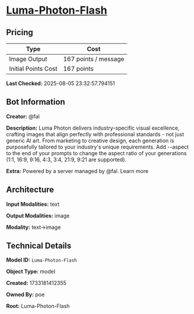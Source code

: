 # [Luma-Photon-Flash](https://poe.com/Luma-Photon-Flash)

## Pricing

| Type | Cost |
|------|------|
| Image Output | 167 points / message |
| Initial Points Cost | 167 points |

**Last Checked:** 2025-08-05 23:32:57.794151


## Bot Information

**Creator:** @fal

**Description:** Luma Photon delivers industry-specific visual excellence, crafting images that align perfectly with professional standards - not just generic AI art. From marketing to creative design, each generation is purposefully tailored to your industry's unique requirements. Add --aspect to the end of your prompts to change the aspect ratio of your generations (1:1, 16:9, 9:16, 4:3, 3:4, 21:9, 9:21 are supported).

**Extra:** Powered by a server managed by @fal. Learn more


## Architecture

**Input Modalities:** text

**Output Modalities:** image

**Modality:** text->image


## Technical Details

**Model ID:** `Luma-Photon-Flash`

**Object Type:** model

**Created:** 1733181412355

**Owned By:** poe

**Root:** Luma-Photon-Flash
